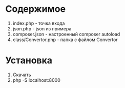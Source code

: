 # Содержимое
1. index.php - точка входа
2. json.php - json из примера
3. composer.json - настроенный composer autoload
4. class/Convertor.php - папка с файлом Convertor

# Установка
1. Скачать
2. php -S localhost:8000

